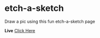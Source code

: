 # etch-a-sketch
Draw a pic using this fun etch-a-sketch page

**Live** [Click Here](https://ch4rmelle.github.io/etch-a-sketch/)